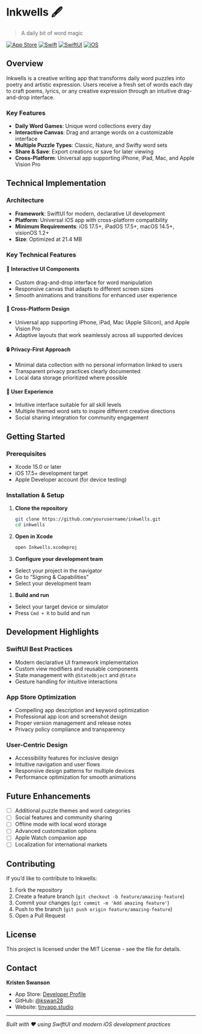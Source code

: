 # Inkwells 🖋️

> A daily bit of word magic

[![App Store](https://img.shields.io/badge/App%20Store-000000?style=for-the-badge&logo=apple&logoColor=white)](https://apps.apple.com/us/app/inkwells/id6689493263)
[![Swift](https://img.shields.io/badge/Swift-FA7343?style=for-the-badge&logo=swift&logoColor=white)](https://swift.org)
[![SwiftUI](https://img.shields.io/badge/SwiftUI-0066CC?style=for-the-badge&logo=swift&logoColor=white)](https://developer.apple.com/swiftui/)
[![iOS](https://img.shields.io/badge/iOS-17.5+-000000?style=for-the-badge&logo=ios&logoColor=white)](https://www.apple.com/ios/)

## Overview

Inkwells is a creative writing app that transforms daily word puzzles into poetry and artistic expression. Users receive a fresh set of words each day to craft poems, lyrics, or any creative expression through an intuitive drag-and-drop interface.

### Key Features

- **Daily Word Games**: Unique word collections every day
- **Interactive Canvas**: Drag and arrange words on a customizable interface
- **Multiple Puzzle Types**: Classic, Nature, and Swifty word sets
- **Share & Save**: Export creations or save for later viewing
- **Cross-Platform**: Universal app supporting iPhone, iPad, Mac, and Apple Vision Pro

## Technical Implementation

### Architecture

- **Framework**: SwiftUI for modern, declarative UI development
- **Platform**: Universal iOS app with cross-platform compatibility
- **Minimum Requirements**: iOS 17.5+, iPadOS 17.5+, macOS 14.5+, visionOS 1.2+
- **Size**: Optimized at 21.4 MB

### Key Technical Features

#### 🎨 Interactive UI Components

- Custom drag-and-drop interface for word manipulation
- Responsive canvas that adapts to different screen sizes
- Smooth animations and transitions for enhanced user experience

#### 📱 Cross-Platform Design

- Universal app supporting iPhone, iPad, Mac (Apple Silicon), and Apple Vision Pro
- Adaptive layouts that work seamlessly across all supported devices

#### 🔒 Privacy-First Approach

- Minimal data collection with no personal information linked to users
- Transparent privacy practices clearly documented
- Local data storage prioritized where possible

#### 🌟 User Experience

- Intuitive interface suitable for all skill levels
- Multiple themed word sets to inspire different creative directions
- Social sharing integration for community engagement

## Getting Started

### Prerequisites

- Xcode 15.0 or later
- iOS 17.5+ development target
- Apple Developer account (for device testing)

### Installation & Setup

1. **Clone the repository**
   
   ```bash
   git clone https://github.com/yourusername/inkwells.git
   cd inkwells
   ```
1. **Open in Xcode**
   
   ```bash
   open Inkwells.xcodeproj
   ```
1. **Configure your development team**
- Select your project in the navigator
- Go to “Signing & Capabilities”
- Select your development team
1. **Build and run**
- Select your target device or simulator
- Press `Cmd + R` to build and run

## Development Highlights

### SwiftUI Best Practices

- Modern declarative UI framework implementation
- Custom view modifiers and reusable components
- State management with `@StateObject` and `@State`
- Gesture handling for intuitive interactions

### App Store Optimization

- Compelling app description and keyword optimization
- Professional app icon and screenshot design
- Proper version management and release notes
- Privacy policy compliance and transparency

### User-Centric Design

- Accessibility features for inclusive design
- Intuitive navigation and user flows
- Responsive design patterns for multiple devices
- Performance optimization for smooth animations

## Future Enhancements

- [ ] Additional puzzle themes and word categories
- [ ] Social features and community sharing
- [ ] Offline mode with local word storage
- [ ] Advanced customization options
- [ ] Apple Watch companion app
- [ ] Localization for international markets

## Contributing

If you’d like to contribute to Inkwells:

1. Fork the repository
1. Create a feature branch (`git checkout -b feature/amazing-feature`)
1. Commit your changes (`git commit -m 'Add amazing feature'`)
1. Push to the branch (`git push origin feature/amazing-feature`)
1. Open a Pull Request

## License

This project is licensed under the MIT License - see the <LICENSE> file for details.

## Contact

**Kristen Swanson**

- App Store: [Developer Profile](https://apps.apple.com/us/developer/kristen-swanson/id1754882765)
- GitHub: [@kswan28](https://github.com/kswan28)
- Website: [tinyapp.studio](https://www.tinyapp.studio)

-----

*Built with ❤️ using SwiftUI and modern iOS development practices*
